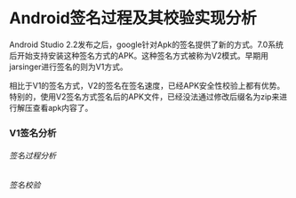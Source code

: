Android签名过程及其校验实现分析
==============================
Android Studio 2.2发布之后，google针对Apk的签名提供了新的方式。7.0系统后开始支持安装这种签名方式的APK。这种签名方式被称为V2模式。早期用jarsinger进行签名的则为V1方式。

相比于V1的签名方式，V2的签名在签名速度，已经APK安全性校验上都有优势。特别的，使用V2签名方式签名后的APK文件，已经没法通过修改后缀名为zip来进行解压查看apk内容了。

### V1签名分析

###### 签名过程分析


###### 签名校验